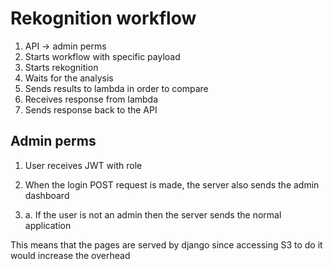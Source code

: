 # Rekognition workflow
1. API -> admin perms
2. Starts workflow with specific payload
3. Starts rekognition
4. Waits for the analysis
5. Sends results to lambda in order to compare
6. Receives response from lambda
7. Sends response back to the API

## Admin perms
1. User receives JWT with role
2. When the login POST request is made, the server also sends the admin dashboard

2. a. If the user is not an admin then the server sends the normal application

This means that the pages are served by django since accessing S3 to do it would increase the overhead